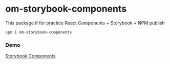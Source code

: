 # om-storybook-components

This package if for practice React Components + Storybook + NPM publish

```
npm i om-storybook-components
```

### Demo
[Storybook Components](https://oscar120020.github.io/components-storybook/?path=/story/ui-mylabel--basic)
